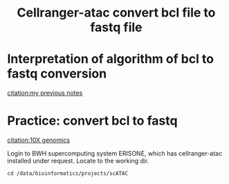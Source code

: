 # <h1 align="center">Cellranger-atac convert bcl file to fastq file</h1>

# Interpretation of algorithm of bcl to fastq conversion
[citation:my previous notes](https://github.com/TingtingSsl2/scRNA-seq_LearningPage/blob/main/03_Convert%20bcl%20to%20fastq.md)

# Practice: convert bcl to fastq
[citation:10X genomics](https://support.10xgenomics.com/single-cell-atac/software/pipelines/latest/using/mkfastq)

Login to BWH supercomputing system ERISONE, which has cellranger-atac installed under request. Locate to the working dir. 

```
cd /data/bioinformatics/projects/scATAC
```
